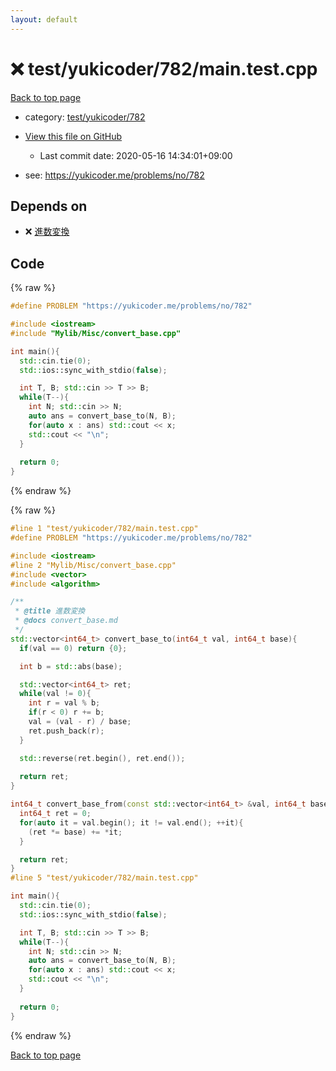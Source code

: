 ```yaml
---
layout: default
---
```


<!-- mathjax config similar to math.stackexchange -->
<script type="text/javascript" async
  src="https://cdnjs.cloudflare.com/ajax/libs/mathjax/2.7.5/MathJax.js?config=TeX-MML-AM_CHTML">
</script>
<script type="text/x-mathjax-config">
  MathJax.Hub.Config({
    TeX: { equationNumbers: { autoNumber: "AMS" }},
    tex2jax: {
      inlineMath: [ ['$','$'] ],
      processEscapes: true
    },
    "HTML-CSS": { matchFontHeight: false },
    displayAlign: "left",
    displayIndent: "2em"
  });
</script>

<script type="text/javascript" src="https://cdnjs.cloudflare.com/ajax/libs/jquery/3.4.1/jquery.min.js"></script>
<script src="https://cdn.jsdelivr.net/npm/jquery-balloon-js@1.1.2/jquery.balloon.min.js" integrity="sha256-ZEYs9VrgAeNuPvs15E39OsyOJaIkXEEt10fzxJ20+2I=" crossorigin="anonymous"></script>
<script type="text/javascript" src="../../../../assets/js/copy-button.js"></script>
<link rel="stylesheet" href="../../../../assets/css/copy-button.css" />


# :x: test/yukicoder/782/main.test.cpp

<a href="../../../../index.html">Back to top page</a>

* category: <a href="../../../../index.html#69b51e2d143bc3bccb43628882e5cf09">test/yukicoder/782</a>
* <a href="{{ site.github.repository_url }}/blob/master/test/yukicoder/782/main.test.cpp">View this file on GitHub</a>
    - Last commit date: 2020-05-16 14:34:01+09:00


* see: <a href="https://yukicoder.me/problems/no/782">https://yukicoder.me/problems/no/782</a>


## Depends on

* :x: <a href="../../../../library/Mylib/Misc/convert_base.cpp.html">進数変換</a>


## Code

<a id="unbundled"></a>
{% raw %}
```cpp
#define PROBLEM "https://yukicoder.me/problems/no/782"

#include <iostream>
#include "Mylib/Misc/convert_base.cpp"

int main(){
  std::cin.tie(0);
  std::ios::sync_with_stdio(false);

  int T, B; std::cin >> T >> B;
  while(T--){
    int N; std::cin >> N;
    auto ans = convert_base_to(N, B);
    for(auto x : ans) std::cout << x;
    std::cout << "\n";
  }
  
  return 0;
}

```
{% endraw %}

<a id="bundled"></a>
{% raw %}
```cpp
#line 1 "test/yukicoder/782/main.test.cpp"
#define PROBLEM "https://yukicoder.me/problems/no/782"

#include <iostream>
#line 2 "Mylib/Misc/convert_base.cpp"
#include <vector>
#include <algorithm>

/**
 * @title 進数変換
 * @docs convert_base.md
 */
std::vector<int64_t> convert_base_to(int64_t val, int64_t base){
  if(val == 0) return {0};

  int b = std::abs(base);

  std::vector<int64_t> ret;
  while(val != 0){
    int r = val % b;
    if(r < 0) r += b;
    val = (val - r) / base;
    ret.push_back(r);
  }

  std::reverse(ret.begin(), ret.end());
  
  return ret;
}

int64_t convert_base_from(const std::vector<int64_t> &val, int64_t base){
  int64_t ret = 0;
  for(auto it = val.begin(); it != val.end(); ++it){
    (ret *= base) += *it;
  }

  return ret;
}
#line 5 "test/yukicoder/782/main.test.cpp"

int main(){
  std::cin.tie(0);
  std::ios::sync_with_stdio(false);

  int T, B; std::cin >> T >> B;
  while(T--){
    int N; std::cin >> N;
    auto ans = convert_base_to(N, B);
    for(auto x : ans) std::cout << x;
    std::cout << "\n";
  }
  
  return 0;
}

```
{% endraw %}

<a href="../../../../index.html">Back to top page</a>

